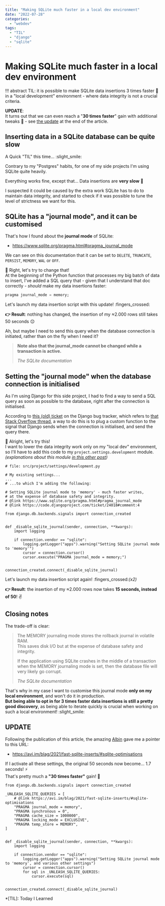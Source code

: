 ```yaml
---
title: "Making SQLite much faster in a local dev environment"
date: "2022-07-28"
categories:
  - "webdev"
tags:
  - "TIL"
  - "django"
  - "sqlite"
---
```


# Making SQLite much faster in a local dev environment

!!! abstract
    TIL: it is possible to make SQLite data insertions 3 times faster :rocket: in a "local development" environment - 
    where data integrity is not a crucial criteria.

**UPDATE**:  
It turns out that we can even reach a "**30 times faster**" gain with additional tweaks :exploding_head: - 
see [the update](#update) at the end of the article.

## Inserting data in a SQLite database can be quite slow

A Quick "TIL" this time... :slight_smile:

Contrary to my "Postgres" habits, for one of my side projects I'm using SQLite quite heavily.

Everything works fine, except that... Data insertions  are **very slow** :snail:

I suspected it could be caused by the extra work SQLite has to do to maintain data integrity,
and started to check if it was possible to tune the level of strictness we want for this.

## SQLite has a "journal mode", and it can be customised

That's how I found about the **journal mode** of SQLite:

 - https://www.sqlite.org/pragma.html#pragma_journal_mode

We can see on this documentation that it can be set to `DELETE`, `TRUNCATE`, `PERSIST`, `MEMORY`, `WAL` or `OFF`.

:star2: Right, let's try to change that!    
At the beginning of the Python function that processes my big batch of data to insert, I've added a SQL query that - given that I understand
that doc correctly - _should_ make my data insertions faster:
``` sql
pragma journal_mode = memory;
```

Let's launch my data insertion script with this update! :fingers_crossed:

**:point_right: Result**: nothing has changed, the insertion of my ≈2.000 rows still takes 50 seconds :pensive:

Ah, but maybe I need to send this query when the database connection is initiated, rather than on the
fly when I need it?

> **Note also that the journal_mode cannot be changed while a transaction is active.**
> 
> _The SQLite documentation_
 
## Setting the "journal mode" when the database connection is initialised

As I'm using Django for this side project, I had to find a way to send a SQL query as soon as possible to the database,
right after the connection is initialised.

According to [this (old) ticket](https://code.djangoproject.com/ticket/24018) on the Django bug tracker, which refers to
[that Stack Overflow thread](https://stackoverflow.com/a/6843199), a way to do this is to plug a custom function to
the signal that Django sends when the connection is initialised, and send the query there.

:star2: Alright, let's try this!  
I want to lower the data integrity work only on my "local dev" environment, so I'll have to add this code
to my `project.settings.development` module.  
_(explanations about this module [in this other post](https://devblog.dunsap.com/2022/07-19---from-scratch-to-online-in-production-in-a-single-day-with-django-part-1/#django-settings-management))_

``` {.python hl_lines="7-24"}
# file: src/project/settings/development.py

# My existing settings...
...
# ...to which I'm adding the following:

# Setting SQLite journal mode to 'memory' - much faster writes, 
# at the expense of database safety and integrity.
# @link https://www.sqlite.org/pragma.html#pragma_journal_mode
# @link https://code.djangoproject.com/ticket/24018#comment:4

from django.db.backends.signals import connection_created


def _disable_sqlite_journal(sender, connection, **kwargs):
    import logging

    if connection.vendor == "sqlite":
        logging.getLogger("apps").warning("Setting SQLite journal mode to 'memory'")
        cursor = connection.cursor()
        cursor.execute("PRAGMA journal_mode = memory;")


connection_created.connect(_disable_sqlite_journal) 
```

Let's launch my data insertion script again! :fingers_crossed:_(x2)_

**:point_right: Result**: the insertion of my ≈2.000 rows now takes **15 seconds, instead of 50**! :v:

## Closing notes

The trade-off is clear:

> The MEMORY journaling mode stores the rollback journal in volatile RAM.  
> This saves disk I/O but at the expense of database safety and integrity.  
> 
> If the application using SQLite crashes in the middle of a transaction when the MEMORY journaling mode is set, then the database file will very likely go corrupt.
> 
> _The SQLite documentation_

That's why in my case I want to customise this journal mode **only on my local environment**,
and won't do it in production.  
**But being able to opt in for 3 times faster data insertions is still a pretty good discovery**, 
as being able to iterate quickly is crucial when working on such a local environment! :slight_smile:

## UPDATE

Following the publication of this article, the amazing [Albin](https://www.linkedin.com/in/albin-kerouanton-6aa2371a6/) gave me a pointer to this URL:

 - https://avi.im/blag/2021/fast-sqlite-inserts/#sqlite-optimisations

If I activate all these settings, the original 50 seconds now become... 1.7 seconds! :zap:  
That's pretty much a **"30 times faster"** gain! :exploding_head:


``` {.python hl_lines="3-10 19-20"}
from django.db.backends.signals import connection_created

_UNLEASH_SQLITE_QUERIES = [
    # @link https://avi.im/blag/2021/fast-sqlite-inserts/#sqlite-optimisations
    "PRAGMA journal_mode = memory",
    "PRAGMA synchronous = 0",
    "PRAGMA cache_size = 1000000",
    "PRAGMA locking_mode = EXCLUSIVE",
    "PRAGMA temp_store = MEMORY",
]


def _disable_sqlite_journal(sender, connection, **kwargs):
    import logging

    if connection.vendor == "sqlite":
        logging.getLogger("apps").warning("Setting SQLite journal mode to 'memory', and various other settings")
        cursor = connection.cursor()
        for sql in _UNLEASH_SQLITE_QUERIES:
            cursor.execute(sql)


connection_created.connect(_disable_sqlite_journal)
```

*[TIL]: Today I Learned
